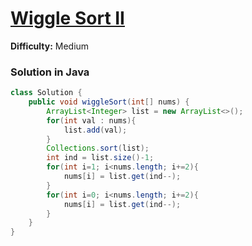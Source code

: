 # [Wiggle Sort II](https://leetcode.com/problems/wiggle-sort-ii/)
**Difficulty:** Medium

### Solution in Java
```java
class Solution {
    public void wiggleSort(int[] nums) {
        ArrayList<Integer> list = new ArrayList<>();
        for(int val : nums){
            list.add(val);
        }
        Collections.sort(list);
        int ind = list.size()-1;
        for(int i=1; i<nums.length; i+=2){
            nums[i] = list.get(ind--);
        }
        for(int i=0; i<nums.length; i+=2){
            nums[i] = list.get(ind--);
        }
    }
}
```
